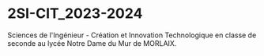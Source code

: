 # 2SI-CIT_2023-2024
Sciences de l'Ingénieur - Création et Innovation Technologique en classe de seconde au lycée Notre Dame du Mur de MORLAIX.
